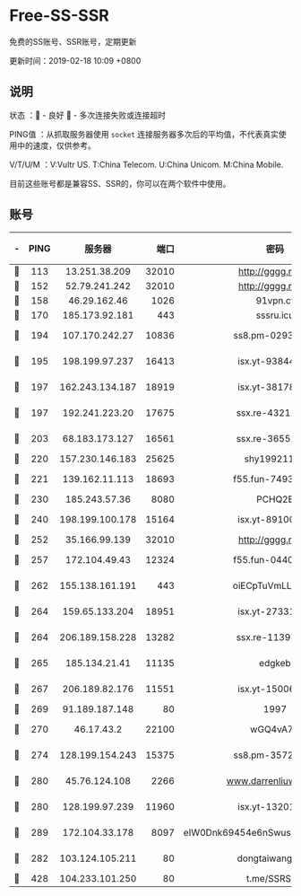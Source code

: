 # Free-SS-SSR

免费的SS账号、SSR账号，定期更新

更新时间：2019-02-18 10:09 +0800

## 说明

状态     ：🙂 - 良好 🙁 - 多次连接失败或连接超时

PING值   ：从抓取服务器使用 `socket` 连接服务器多次后的平均值，不代表真实使用中的速度，仅供参考。

V/T/U/M  ：V:Vultr US. T:China Telecom. U:China Unicom. M:China Mobile.

目前这些账号都是兼容SS、SSR的，你可以在两个软件中使用。

## 账号

|-|PING|服务器|端口|密码|加密方式|区域|V/T/U/M|
|:----:|:----:|:-----:|-----:|:----:|:----:|:----:|:----:|
|🙂|113|13.251.38.209|32010|http://gggg.rocks|chacha20|SG|10↑/9↑/10↑/9↑|
|🙂|152|52.79.241.242|32010|http://gggg.rocks|chacha20|KR|7↑/8↑/9↑/8↑|
|🙂|158|46.29.162.46|1026|91vpn.cf|rc4-md5|RU|10↑/9↓/10↑/10↑|
|🙂|170|185.173.92.181|443|sssru.icu|rc4-md5|RU|10↑/10↑/10↑/10↑|
|🙂|194|107.170.242.27|10836|ss8.pm-02934993|aes-256-cfb|US|10↑/10↑/10↑/10↑|
|🙂|195|198.199.97.237|16413|isx.yt-93844031|aes-256-cfb|US|1↑/2↑/0↓/2↑|
|🙂|197|162.243.134.187|18919|isx.yt-38178502|aes-256-cfb|US|1↑/2↑/0↓/2↑|
|🙂|197|192.241.223.20|17675|ssx.re-43211385|aes-256-cfb|US|10↑/10↑/10↑/10↑|
|🙂|203|68.183.173.127|16561|ssx.re-36552338|aes-256-cfb|US|10↑/10↑/10↑/10↑|
|🙂|220|157.230.146.183|25625|shy19921124|rc4-md5|US|10↑/10↑/10↑/10↑|
|🙂|221|139.162.11.113|18693|f55.fun-74935090|aes-256-cfb|SG|10↑/10↑/10↑/10↑|
|🙂|230|185.243.57.36|8080|PCHQ2E|rc4-md5|US|10↑/10↑/10↑/10↑|
|🙂|240|198.199.100.178|15164|isx.yt-89100403|aes-256-cfb|US|1↑/2↑/0↓/2↑|
|🙂|252|35.166.99.139|32010|http://gggg.rocks|chacha20|US|10↑/10↑/10↑/10↑|
|🙂|257|172.104.49.43|12324|f55.fun-04402862|aes-256-cfb|SG|10↑/10↑/10↑/10↑|
|🙂|262|155.138.161.191|443|oiECpTuVmLLxk4Ts|aes-256-cfb|US|9↑/10↑/10↑/10↑|
|🙂|264|159.65.133.204|18951|isx.yt-27331929|aes-256-cfb|SG|1↑/2↑/0↓/2↑|
|🙂|264|206.189.158.228|13282|ssx.re-11397366|aes-256-cfb|SG|10↑/10↑/10↑/10↑|
|🙂|265|185.134.21.41|11135|edgkeb|aes-256-cfb|GB|10↑/10↑/10↑/10↑|
|🙂|267|206.189.82.176|11551|isx.yt-15006347|aes-256-cfb|SG|1↑/2↑/0↓/2↑|
|🙂|269|91.189.187.148|80|1997|chacha20|US|10↑/10↑/10↑/10↑|
|🙂|270|46.17.43.2|22100|wGQ4vA7D|aes-256-gcm|RU|6↓/10↑/10↑/10↑|
|🙂|274|128.199.154.243|15375|ss8.pm-35729941|aes-256-cfb|SG|10↑/10↑/10↑/10↑|
|🙂|280|45.76.124.108|2266|www.darrenliuwei.com|aes-256-cfb|AU|3↑/5↑/5↓/5↑|
|🙂|280|128.199.97.239|11960|isx.yt-13201034|aes-256-cfb|SG|1↑/2↑/0↓/2↑|
|🙂|289|172.104.33.178|8097|eIW0Dnk69454e6nSwuspv9DmS201tQ0D|aes-256-cfb|SG|10↑/10↑/10↑/10↑|
|🙂|282|103.124.105.211|80|dongtaiwang.com|aes-256-cfb|US|10↑/10↑/10↑/10↑|
|🙂|428|104.233.101.250|80|t.me/SSRSUB|rc4-md5|CA|10↑/10↑/10↑/10↑|
